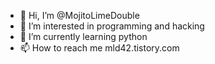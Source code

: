 - 👋 Hi, I’m @MojitoLimeDouble
- 👀 I’m interested in programming and hacking
- 🌱 I’m currently learning python
- 📫 How to reach me mld42.tistory.com

<!---
MojitoLimeDouble/MojitoLimeDouble is a ✨ special ✨ repository because its `README.md` (this file) appears on your GitHub profile.
You can click the Preview link to take a look at your changes.
--->
